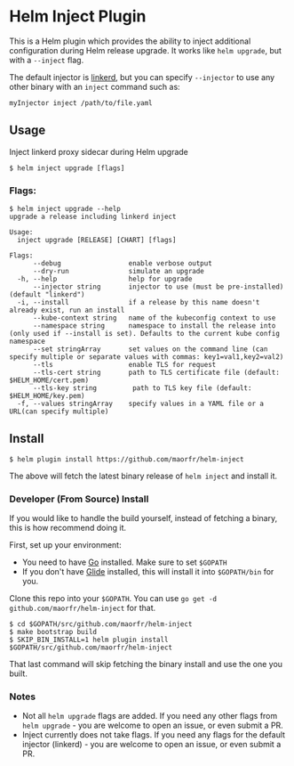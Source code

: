 # Helm Inject Plugin

This is a Helm plugin which provides the ability to inject additional configuration during Helm release upgrade. It works like
`helm upgrade`, but with a `--inject` flag.

The default injector is [linkerd](https://linkerd.io/), but you can specify `--injector` to use any other binary with an `inject` command such as:
```
myInjector inject /path/to/file.yaml
```

## Usage

Inject linkerd proxy sidecar during Helm upgrade

```
$ helm inject upgrade [flags]
```

### Flags:

```
$ helm inject upgrade --help
upgrade a release including linkerd inject

Usage:
  inject upgrade [RELEASE] [CHART] [flags]

Flags:
      --debug                 enable verbose output
      --dry-run               simulate an upgrade
  -h, --help                  help for upgrade
      --injector string       injector to use (must be pre-installed) (default "linkerd")
  -i, --install               if a release by this name doesn't already exist, run an install
      --kube-context string   name of the kubeconfig context to use
      --namespace string      namespace to install the release into (only used if --install is set). Defaults to the current kube config namespace
      --set stringArray       set values on the command line (can specify multiple or separate values with commas: key1=val1,key2=val2)
      --tls                   enable TLS for request
      --tls-cert string       path to TLS certificate file (default: $HELM_HOME/cert.pem)
      --tls-key string         path to TLS key file (default: $HELM_HOME/key.pem)
  -f, --values stringArray    specify values in a YAML file or a URL(can specify multiple)
```


## Install

```
$ helm plugin install https://github.com/maorfr/helm-inject
```

The above will fetch the latest binary release of `helm inject` and install it.

### Developer (From Source) Install

If you would like to handle the build yourself, instead of fetching a binary, this is how recommend doing it.

First, set up your environment:

- You need to have [Go](http://golang.org) installed. Make sure to set `$GOPATH`
- If you don't have [Glide](http://glide.sh) installed, this will install it into
  `$GOPATH/bin` for you.

Clone this repo into your `$GOPATH`. You can use `go get -d github.com/maorfr/helm-inject`
for that.

```
$ cd $GOPATH/src/github.com/maorfr/helm-inject
$ make bootstrap build
$ SKIP_BIN_INSTALL=1 helm plugin install $GOPATH/src/github.com/maorfr/helm-inject
```

That last command will skip fetching the binary install and use the one you built.

### Notes

* Not all `helm upgrade` flags are added. If you need any other flags from `helm upgrade` - you are welcome to open an issue, or even submit a PR.
* Inject currently does not take flags. If you need any flags for the default injector (linkerd) - you are welcome to open an issue, or even submit a PR.
